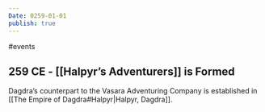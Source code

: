 ```yaml
---
Date: 0259-01-01
publish: true
---
```

#events
## 259 CE - [[Halpyr’s Adventurers]] is Formed
Dagdra’s counterpart to the Vasara Adventuring Company is established in [[The Empire of Dagdra#Halpyr|Halpyr, Dagdra]].